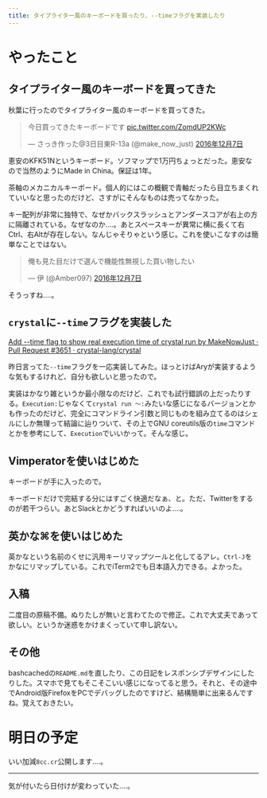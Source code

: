 ```yaml
---
title: タイプライター風のキーボードを買ったり、--timeフラグを実装したり
---
```


<script async src="//platform.twitter.com/widgets.js""></script>
<script async src="//cdn.embedly.com/widgets/platform.js"></script>

# やったこと

## タイプライター風のキーボードを買ってきた

秋葉に行ったのでタイプライター風のキーボードを買ってきた。

<blockquote class="twitter-tweet" data-lang="ja"><p lang="ja" dir="ltr">今日買ってきたキーボードです <a href="https://t.co/ZomdUP2KWc">pic.twitter.com/ZomdUP2KWc</a></p>&mdash; さっき作った@3日目東R-13a (@make_now_just) <a href="https://twitter.com/make_now_just/status/806496923314028545">2016年12月7日</a></blockquote>

恵安のKFK51Nというキーボード。ソフマップで1万円ちょっとだった。恵安なので当然のようにMade in China。保証は1年。

茶軸のメカニカルキーボード。個人的にはこの概観で青軸だったら目立ちまくれていいなと思ったのだけど、さすがにそんなものは売ってなかった。

キー配列が非常に独特で、なぜかバックスラッシュとアンダースコアが右上の方に隔離されている。なぜなのか‥‥。あとスペースキーが異常に横に長くて右Ctrl、右Altが存在しない。なんじゃそりゃという感じ。これを使いこなすのは簡単なことではない。

<blockquote class="twitter-tweet" data-lang="ja"><p lang="ja" dir="ltr">俺も見た目だけで選んで機能性無視した買い物したい</p>&mdash; 伊 (@Amber097) <a href="https://twitter.com/Amber097/status/806499748857290753">2016年12月7日</a></blockquote>

そうっすね‥‥。

## `crystal`に`--time`フラグを実装した

<a class="embedly-card" data-card-width="100%" data-card-controls="0" href="https://github.com/crystal-lang/crystal/pull/3651">Add --time flag to show real execution time of crystal run by MakeNowJust · Pull Request #3651 · crystal-lang/crystal</a>

昨日言ってた`--time`フラグを一応実装してみた。ほっとけばAryが実装するような気もするけれど、自分も欲しいと思ったので。

実装はかなり雑というか最小限なのだけど、これでも試行錯誤の上だったりする。`Execution:`じゃなくて`crystal run 〜:`みたいな感じになるバージョンとかも作ったのだけど、完全にコマンドライン引数と同じものを組み立てるのはシェルにしか無理って結論に辿りついて、その上でGNU coreutils版の`time`コマンドとかを参考にして、`Execution`でいいかって。そんな感じ。

## Vimperatorを使いはじめた

キーボードが手に入ったので。

キーボードだけで完結する分にはすごく快適だなぁ、と。ただ、Twitterをするのが若干つらい。あとSlackとかどうすればいいのよ‥‥。

## 英かな⌘を使いはじめた

英かなという名前のくせに汎用キーリマップツールと化してるアレ。`Ctrl-J`をかなにリマップしている。これでiTerm2でも日本語入力できる。よかった。

## 入稿

二度目の原稿不備。ぬりたしが無いと言わてたので修正。これで大丈夫であって欲しい。というか迷惑をかけまくっていて申し訳ない。

## その他

bashcachedの`README.md`を直したり、この日記をレスポンシブデザインにしたりした。スマホで見てもそこそこいい感じになってると思う。それと、その途中でAndroid版FirefoxをPCでデバッグしたのですけど、結構簡単に出来るんですね。覚えておきたい。

# 明日の予定

いい加減`8cc.cr`公開します‥‥。

- - -

気が付いたら日付けが変わっていた‥‥。
